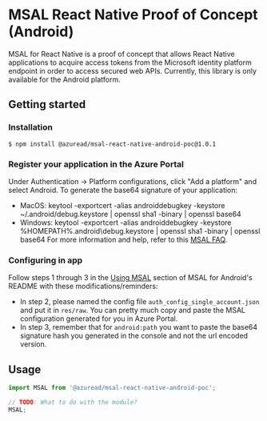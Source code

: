 # MSAL React Native Proof of Concept (Android)
MSAL for React Native is a proof of concept that allows React Native applications to acquire access tokens from the Microsoft identity platform endpoint in order to access secured web APIs. Currently, this library is only available for the Android platform.
## Getting started

### Installation

`$ npm install @azuread/msal-react-native-android-poc@1.0.1`

### Register your application in the Azure Portal
Under Authentication -> Platform configurations, click "Add a platform" and select Android. 
To generate the base64 signature of your application:
* MacOS: keytool -exportcert -alias androiddebugkey -keystore ~/.android/debug.keystore | openssl sha1 -binary | openssl base64
* Windows: keytool -exportcert -alias androiddebugkey -keystore %HOMEPATH%.android\debug.keystore | openssl sha1 -binary | openssl base64
For more information and help, refer to this [MSAL FAQ](https://github.com/AzureAD/microsoft-authentication-library-for-android/wiki/MSAL-FAQ).

### Configuring in app
Follow steps 1 through 3 in the [Using MSAL](https://github.com/AzureAD/microsoft-authentication-library-for-android#using-msal) section of MSAL for Android's README with these modifications/reminders:
* In step 2, please named the config file `auth_config_single_account.json` and put it in `res/raw`. You can pretty much copy and paste the MSAL configuration generated for you in Azure Portal.
* In step 3, remember that for `android:path` you want to paste the base64 signature hash you generated in the console and not the url encoded version.

## Usage
```javascript
import MSAL from '@azuread/msal-react-native-android-poc';

// TODO: What to do with the module?
MSAL;
```
